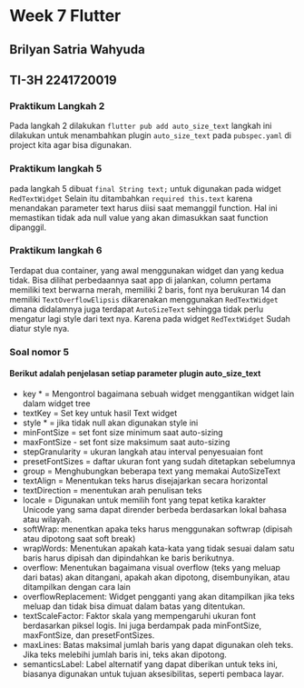 # Week 7 Flutter
## Brilyan Satria Wahyuda
## TI-3H 2241720019

### Praktikum Langkah 2
Pada langkah 2 dilakukan ```flutter pub add auto_size_text```
langkah ini dilakukan untuk menambahkan plugin ```auto_size_text``` pada ```pubspec.yaml``` di project kita agar bisa digunakan.

### Praktikum langkah 5
pada langkah 5 dibuat ```final String text;``` untuk digunakan pada widget ```RedTextWidget``` Selain itu ditambahkan ```required this.text``` karena menandakan parameter text harus diisi saat memanggil function. Hal ini memastikan tidak ada null value yang akan dimasukkan saat function dipanggil.

### Praktikum langkah 6
Terdapat dua container, yang awal menggunakan widget dan yang kedua tidak. Bisa dilihat perbedaannya saat app di jalankan, column pertama memiliki text berwarna merah, memiliki 2 baris, font nya berukuran 14 dan memiliki ```TextOverflowElipsis``` dikarenakan menggunakan ```RedTextWidget``` dimana didalamnya juga terdapat ```AutoSizeText``` sehingga tidak perlu mengatur lagi style dari text nya. Karena pada widget ```RedTextWidget``` Sudah diatur style nya.

### Soal nomor 5
#### Berikut adalah penjelasan setiap parameter plugin auto_size_text
- key * = Mengontrol bagaimana sebuah widget menggantikan widget lain dalam widget tree
- textKey = Set key untuk hasil Text widget
- style * = jika tidak null akan digunakan style ini
- minFontSize = set font size minimum saat auto-sizing
- maxFontSize - set font size maksimum saat auto-sizing
- stepGranularity = ukuran langkah atau interval penyesuaian font
- presetFontSizes = daftar ukuran font yang sudah ditetapkan sebelumnya
- group = Menghubungkan beberapa text yang memakai AutoSizeText
- textAlign = Menentukan teks harus disejajarkan secara horizontal
- textDirection = menentukan arah penulisan teks
- locale = Digunakan untuk memilih font yang tepat ketika karakter Unicode yang sama dapat dirender berbeda berdasarkan lokal bahasa atau wilayah.
- softWrap: menentkan apaka teks harus menggunakan softwrap (dipisah atau dipotong saat soft break)
- wrapWords: Menentukan apakah kata-kata yang tidak sesuai dalam satu baris harus dipisah dan dipindahkan ke baris berikutnya. 
- overflow: Menentukan bagaimana visual overflow (teks yang meluap dari batas) akan ditangani, apakah akan dipotong, disembunyikan, atau ditampilkan dengan cara lain
- overflowReplacement: Widget pengganti yang akan ditampilkan jika teks meluap dan tidak bisa dimuat dalam batas yang ditentukan.
- textScaleFactor: Faktor skala yang mempengaruhi ukuran font berdasarkan piksel logis. Ini juga berdampak pada minFontSize, maxFontSize, dan presetFontSizes.
- maxLines: Batas maksimal jumlah baris yang dapat digunakan oleh teks. Jika teks melebihi jumlah baris ini, teks akan dipotong.
- semanticsLabel: Label alternatif yang dapat diberikan untuk teks ini, biasanya digunakan untuk tujuan aksesibilitas, seperti pembaca layar.